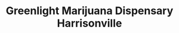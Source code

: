 ---
title: "Greenlight Marijuana Dispensary Harrisonville"
url: /harrisonville/greenlight-marijuana-dispensary-harrisonville/
shop: Hanf
---